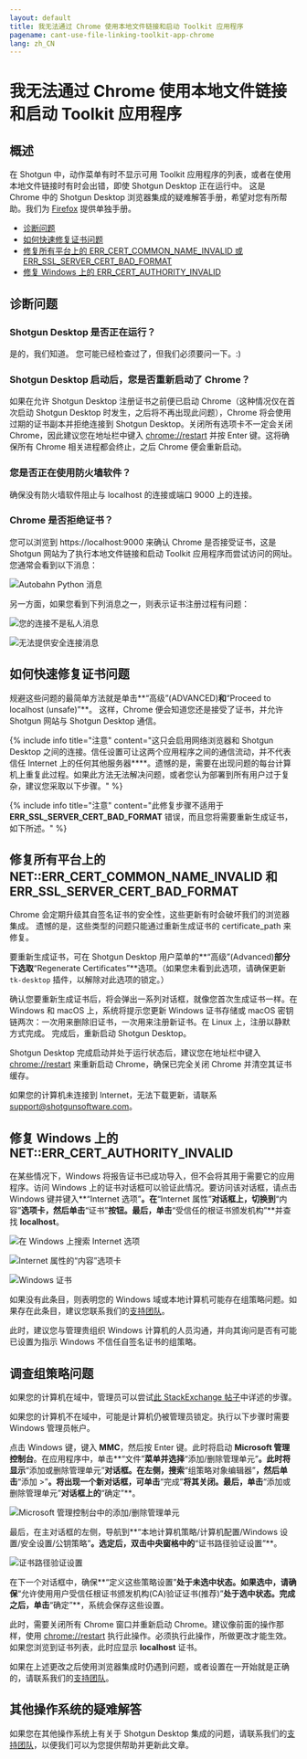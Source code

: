 ```yaml
---
layout: default
title: 我无法通过 Chrome 使用本地文件链接和启动 Toolkit 应用程序
pagename: cant-use-file-linking-toolkit-app-chrome
lang: zh_CN
---
```


# 我无法通过 Chrome 使用本地文件链接和启动 Toolkit 应用程序

## 概述

在 Shotgun 中，动作菜单有时不显示可用 Toolkit 应用程序的列表，或者在使用本地文件链接时有时会出错，即使 Shotgun Desktop 正在运行中。 这是 Chrome 中的 Shotgun Desktop 浏览器集成的疑难解答手册，希望对您有所帮助。我们为 [Firefox](./cant-use-file-linking-toolkit-app-firefox.md) 提供单独手册。

- [诊断问题](#diagnosing-the-issue)
- [如何快速修复证书问题](#how-to-quickly-fix-certificate-issues)
- [修复所有平台上的 ERR_CERT_COMMON_NAME_INVALID 或 ERR_SSL_SERVER_CERT_BAD_FORMAT](#fixing-neterr_cert_common_name_invalid-and-err_ssl_server_cert_bad_format-on-all-platforms)
- [修复 Windows 上的 ERR_CERT_AUTHORITY_INVALID](#fixing-neterr_cert_authority_invalid-on-windows)

## 诊断问题

### Shotgun Desktop 是否正在运行？

是的，我们知道。 您可能已经检查过了，但我们必须要问一下。:)

### Shotgun Desktop 启动后，您是否重新启动了 Chrome？

如果在允许 Shotgun Desktop 注册证书之前便已启动 Chrome（这种情况仅在首次启动 Shotgun Desktop 时发生，之后将不再出现此问题），Chrome 将会使用过期的证书副本并拒绝连接到 Shotgun Desktop。关闭所有选项卡不一定会关闭 Chrome，因此建议您在地址栏中键入 [chrome://restart](chrome://restart/) 并按 Enter 键。这将确保所有 Chrome 相关进程都会终止，之后 Chrome 便会重新启动。

### 您是否正在使用防火墙软件？

确保没有防火墙软件阻止与 localhost 的连接或端口 9000 上的连接。

### Chrome 是否拒绝证书？

您可以浏览到 https://localhost:9000 来确认 Chrome 是否接受证书，这是 Shotgun 网站为了执行本地文件链接和启动 Toolkit 应用程序而尝试访问的网址。您通常会看到以下消息：

![Autobahn Python 消息](images/autobahn-python.png)

另一方面，如果您看到下列消息之一，则表示证书注册过程有问题： 

![您的连接不是私人消息](images/your-connection-is-not-private-chrome.png)

![无法提供安全连接消息](images/cant-provide-sceure-connection-chrome.png)

## 如何快速修复证书问题

规避这些问题的最简单方法就是单击**“高级”(ADVANCED)**和**“Proceed to localhost (unsafe)”**。 这样，Chrome 便会知道您还是接受了证书，并允许 Shotgun 网站与 Shotgun Desktop 通信。

{% include info title="注意" content="这只会启用网络浏览器和 Shotgun Desktop 之间的连接。信任设置可让这两个应用程序之间的通信流动，并不代表信任 Internet 上的任何其他服务器****。遗憾的是，需要在出现问题的每台计算机上重复此过程。如果此方法无法解决问题，或者您认为部署到所有用户过于复杂，建议您采取以下步骤。" %}

{% include info title="注意" content="此修复步骤不适用于 **ERR_SSL_SERVER_CERT_BAD_FORMAT** 错误，而且您将需要重新生成证书，如下所述。" %}

## 修复所有平台上的 NET::ERR_CERT_COMMON_NAME_INVALID 和 ERR_SSL_SERVER_CERT_BAD_FORMAT

Chrome 会定期升级其自签名证书的安全性，这些更新有时会破坏我们的浏览器集成。 遗憾的是，这些类型的问题只能通过重新生成证书的 certificate_path 来修复。

要重新生成证书，可在 Shotgun Desktop 用户菜单的**“高级”(Advanced)**部分下选取**“Regenerate Certificates”**选项。（如果您未看到此选项，请确保更新 `tk-desktop` 插件，以解除对此选项的锁定。）

确认您要重新生成证书后，将会弹出一系列对话框，就像您首次生成证书一样。在 Windows 和 macOS 上，系统将提示您更新 Windows 证书存储或 macOS 密钥链两次：一次用来删除旧证书，一次用来注册新证书。在 Linux 上，注册以静默方式完成。 完成后，重新启动 Shotgun Desktop。

Shotgun Desktop 完成启动并处于运行状态后，建议您在地址栏中键入 [chrome://restart](chrome://restart/) 来重新启动 Chrome，确保已完全关闭 Chrome 并清空其证书缓存。

如果您的计算机未连接到 Internet，无法下载更新，请联系 support@shotgunsoftware.com。

## 修复 Windows 上的 NET::ERR_CERT_AUTHORITY_INVALID

在某些情况下，Windows 将报告证书已成功导入，但不会将其用于需要它的应用程序。访问 Windows 上的证书对话框可以验证此情况。要访问该对话框，请点击 Windows 键并键入**“Internet 选项”**。在**“Internet 属性”**对话框上，切换到**“内容”**选项卡，然后单击**“证书”**按钮。最后，单击**“受信任的根证书颁发机构”**并查找 **localhost**。

![在 Windows 上搜索 Internet 选项](images/windows-search-internet-options.png)

![Internet 属性的“内容”选项卡](images/windows-internet-properties.png)

![Windows 证书](images/windows-certificates.png)

如果没有此条目，则表明您的 Windows 域或本地计算机可能存在组策略问题。如果存在此条目，建议您联系我们的[支持团队](https://support.shotgunsoftware.com/hc/requests/new)。

此时，建议您与管理贵组织 Windows 计算机的人员沟通，并向其询问是否有可能已设置为指示 Windows 不信任自签名证书的组策略。

## 调查组策略问题

如果您的计算机在域中，管理员可以尝试[此 StackExchange 帖子](https://superuser.com/questions/145394/windows-7-will-not-install-a-root-certificate/642812#642812)中详述的步骤。

如果您的计算机不在域中，可能是计算机仍被管理员锁定。执行以下步骤时需要 Windows 管理员帐户。

点击 Windows 键，键入 **MMC**，然后按 Enter 键。此时将启动 **Microsoft 管理控制台**。在应用程序中，单击**“文件”**菜单并选择**“添加/删除管理单元”**。此时将显示**“添加或删除管理单元”**对话框。在左侧，搜索**“组策略对象编辑器”**，然后单击**“添加 >”**。将出现一个新对话框，可单击**“完成”**将其关闭。最后，单击**“添加或删除管理单元”**对话框上的**“确定”**。

![Microsoft 管理控制台中的添加/删除管理单元](images/microsoft-management-console.png)

最后，在主对话框的左侧，导航到**“本地计算机策略/计算机配置/Windows 设置/安全设置/公钥策略”**。选定后，双击中央窗格中的**“证书路径验证设置”**。

![证书路径验证设置](images/certificate-path-valiation-settings.png)

在下一个对话框中，确保**“定义这些策略设置”**处于未选中状态。如果选中，请确保**“允许使用用户受信任根证书颁发机构(CA)验证证书(推荐)”**处于选中状态。完成之后，单击**“确定”**，系统会保存这些设置。

此时，需要关闭所有 Chrome 窗口并重新启动 Chrome。建议像前面的操作那样，使用 [chrome://restart](chrome://restart) 执行此操作。必须执行此操作，所做更改才能生效。如果您浏览到证书列表，此时应显示 **localhost** 证书。

如果在上述更改之后使用浏览器集成时仍遇到问题，或者设置在一开始就是正确的，请联系我们的[支持团队](https://support.shotgunsoftware.com/hc/requests/new)。

## 其他操作系统的疑难解答

如果您在其他操作系统上有关于 Shotgun Desktop 集成的问题，请联系我们的[支持团队](https://support.shotgunsoftware.com/hc/zh-cn/requests/new)，以便我们可以为您提供帮助并更新此文章。